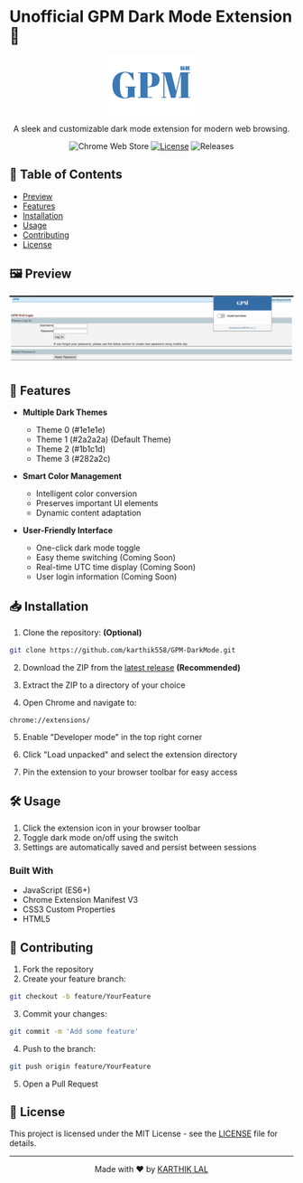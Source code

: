 # Unofficial GPM Dark Mode Extension 🌙

<div align="center">

![GPM Dark Mode Logo](icons/logo1.png)

A sleek and customizable dark mode extension for modern web browsing.

![Chrome Web Store](https://img.shields.io/badge/chrome-extension-orange.svg)
[![License](https://img.shields.io/badge/license-MIT-green.svg)](LICENSE)
![Releases](https://img.shields.io/github/release/karthik558/GPM-DarkMode?)

</div>

## 📖 Table of Contents

- [Preview](#-preview)
- [Features](#-features)
- [Installation](#-installation)
- [Usage](#️️-usage)
- [Contributing](#-contributing)
- [License](#-license)

## 🖼️ Preview

![GPM Dark Mode Preview](src/video/dark-enable.gif)

## 🌟 Features

- **Multiple Dark Themes**

  - Theme 0 (#1e1e1e)
  - Theme 1 (#2a2a2a) (Default Theme)
  - Theme 2 (#1b1c1d)
  - Theme 3 (#282a2c)

- **Smart Color Management**

  - Intelligent color conversion
  - Preserves important UI elements
  - Dynamic content adaptation

- **User-Friendly Interface**
  - One-click dark mode toggle
  - Easy theme switching (Coming Soon)
  - Real-time UTC time display (Coming Soon)
  - User login information (Coming Soon)

## 📥 Installation

1. Clone the repository: <b> (Optional) </b>

```bash
git clone https://github.com/karthik558/GPM-DarkMode.git
```

2. Download the ZIP from the [latest release](https://github.com/karthik558/GPM-DarkMode/releases) <b> (Recommended) </b>

3. Extract the ZIP to a directory of your choice

4. Open Chrome and navigate to:

```
chrome://extensions/
```

5. Enable "Developer mode" in the top right corner

6. Click "Load unpacked" and select the extension directory

7. Pin the extension to your browser toolbar for easy access

## 🛠️ Usage

1. Click the extension icon in your browser toolbar
2. Toggle dark mode on/off using the switch
3. Settings are automatically saved and persist between sessions

### Built With

- JavaScript (ES6+)
- Chrome Extension Manifest V3
- CSS3 Custom Properties
- HTML5

## 🤝 Contributing

1. Fork the repository
2. Create your feature branch:

```bash
git checkout -b feature/YourFeature
```

3. Commit your changes:

```bash
git commit -m 'Add some feature'
```

4. Push to the branch:

```bash
git push origin feature/YourFeature
```

5. Open a Pull Request

## 📝 License

This project is licensed under the MIT License - see the [LICENSE](LICENSE) file for details.

---

<div align="center">

Made with ❤️ by [KARTHIK LAL](https://karthiklal.in)

</div>
